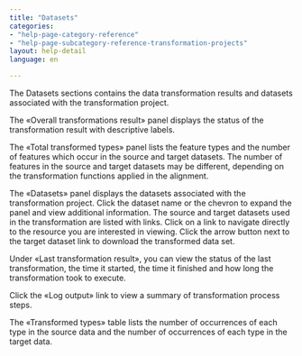 ```yaml
---
title: "Datasets"
categories:
- "help-page-category-reference"
- "help-page-subcategory-reference-transformation-projects"
layout: help-detail
language: en

---
```


The Datasets sections contains the data transformation results and datasets associated with the transformation project.

The &laquo;Overall transformations result&raquo; panel displays the status of the transformation result with descriptive labels.

The &laquo;Total transformed types&raquo; panel lists the feature types and the number of features which occur in the source and target datasets. The number of features in the source and target datasets may be different, depending on the transformation functions applied in the alignment.  

The &laquo;Datasets&raquo; panel displays the datasets associated with the transformation project. Click the dataset name or the chevron to expand the panel and view additional information. The source and target datasets used in the transformation are listed with links. Click on a link to navigate directly to the resource you are interested in viewing.  Click the arrow button next to the target dataset link to download the transformed data set.

Under &laquo;Last transformation result&raquo;, you can view the status of the last transformation, the time it started, the time it finished and how long the transformation took to execute.

Click the &laquo;Log output&raquo; link to view a summary of transformation process steps.

The &laquo;Transformed types&raquo; table lists the number of occurrences of each type in the source data and the number of occurrences of each type in the target data.
